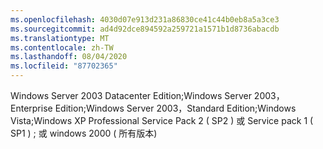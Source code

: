```yaml
---
ms.openlocfilehash: 4030d07e913d231a86830ce41c44b0eb8a5a3ce3
ms.sourcegitcommit: ad4d92dce894592a259721a1571b1d8736abacdb
ms.translationtype: MT
ms.contentlocale: zh-TW
ms.lasthandoff: 08/04/2020
ms.locfileid: "87702365"
---
```

Windows Server 2003 Datacenter Edition;Windows Server 2003，Enterprise Edition;Windows Server 2003，Standard Edition;Windows Vista;Windows XP Professional Service Pack 2 \( SP2 \) 或 Service pack 1 \( SP1 \) ; 或 windows 2000 \( 所有版本\)

